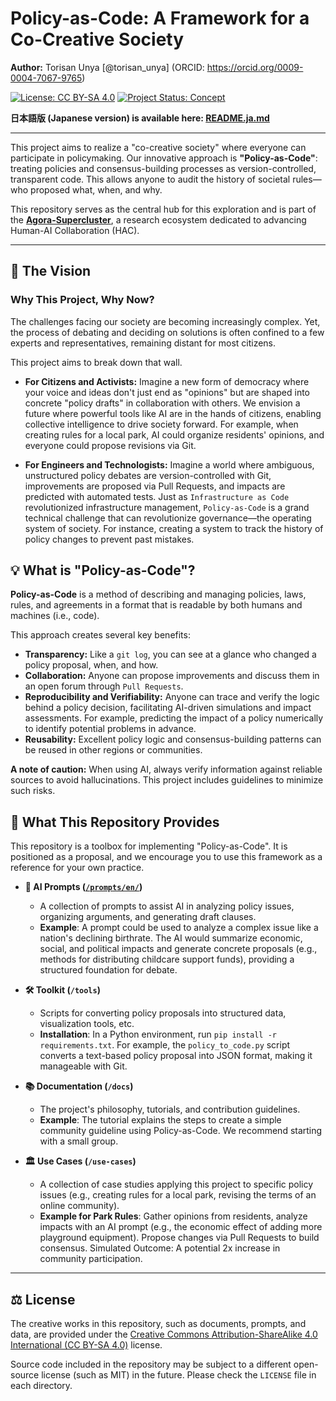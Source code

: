 # Policy-as-Code: A Framework for a Co-Creative Society

**Author:** Torisan Unya [@torisan_unya] (ORCID: https://orcid.org/0009-0004-7067-9765)

[![License: CC BY-SA 4.0](https://i.creativecommons.org/l/by-sa/4.0/88x31.png)](https://creativecommons.org/licenses/by-sa/4.0/deed.en)
[![Project Status: Concept](https://img.shields.io/badge/status-concept-blue.svg)](https://github.com/torisan-unya/policy-as-code)

**日本語版 (Japanese version) is available here: [README.ja.md](./README.ja.md)**

---

This project aims to realize a "co-creative society" where everyone can participate in policymaking. Our innovative approach is **"Policy-as-Code"**: treating policies and consensus-building processes as version-controlled, transparent code. This allows anyone to audit the history of societal rules—who proposed what, when, and why.

This repository serves as the central hub for this exploration and is part of the **[Agora-Supercluster](https://github.com/torisan-unya/Agora-Supercluster)**, a research ecosystem dedicated to advancing Human-AI Collaboration (HAC).

---

## 📜 The Vision

### Why This Project, Why Now?

The challenges facing our society are becoming increasingly complex. Yet, the process of debating and deciding on solutions is often confined to a few experts and representatives, remaining distant for most citizens.

This project aims to break down that wall.

*   **For Citizens and Activists:**
    Imagine a new form of democracy where your voice and ideas don't just end as "opinions" but are shaped into concrete "policy drafts" in collaboration with others. We envision a future where powerful tools like AI are in the hands of citizens, enabling collective intelligence to drive society forward. For example, when creating rules for a local park, AI could organize residents' opinions, and everyone could propose revisions via Git.

*   **For Engineers and Technologists:**
    Imagine a world where ambiguous, unstructured policy debates are version-controlled with Git, improvements are proposed via Pull Requests, and impacts are predicted with automated tests. Just as `Infrastructure as Code` revolutionized infrastructure management, `Policy-as-Code` is a grand technical challenge that can revolutionize governance—the operating system of society. For instance, creating a system to track the history of policy changes to prevent past mistakes.

## 💡 What is "Policy-as-Code"?

**Policy-as-Code** is a method of describing and managing policies, laws, rules, and agreements in a format that is readable by both humans and machines (i.e., code).

This approach creates several key benefits:

*   **Transparency:** Like a `git log`, you can see at a glance who changed a policy proposal, when, and how.
*   **Collaboration:** Anyone can propose improvements and discuss them in an open forum through `Pull Requests`.
*   **Reproducibility and Verifiability:** Anyone can trace and verify the logic behind a policy decision, facilitating AI-driven simulations and impact assessments. For example, predicting the impact of a policy numerically to identify potential problems in advance.
*   **Reusability:** Excellent policy logic and consensus-building patterns can be reused in other regions or communities.

**A note of caution:** When using AI, always verify information against reliable sources to avoid hallucinations. This project includes guidelines to minimize such risks.

## 🚀 What This Repository Provides

This repository is a toolbox for implementing "Policy-as-Code". It is positioned as a proposal, and we encourage you to use this framework as a reference for your own practice.

*   **🤖 AI Prompts ([`/prompts/en/`](./prompts/en/))**
    *   A collection of prompts to assist AI in analyzing policy issues, organizing arguments, and generating draft clauses.
    *   **Example**: A prompt could be used to analyze a complex issue like a nation's declining birthrate. The AI would summarize economic, social, and political impacts and generate concrete proposals (e.g., methods for distributing childcare support funds), providing a structured foundation for debate.

*   **🛠 Toolkit (`/tools`)**
    *   Scripts for converting policy proposals into structured data, visualization tools, etc.
    *   **Installation**: In a Python environment, run `pip install -r requirements.txt`. For example, the `policy_to_code.py` script converts a text-based policy proposal into JSON format, making it manageable with Git.

*   **📚 Documentation (`/docs`)**
    *   The project's philosophy, tutorials, and contribution guidelines.
    *   **Example**: The tutorial explains the steps to create a simple community guideline using Policy-as-Code. We recommend starting with a small group.

*   **🏛️ Use Cases (`/use-cases`)**
    *   A collection of case studies applying this project to specific policy issues (e.g., creating rules for a local park, revising the terms of an online community).
    *   **Example for Park Rules**: Gather opinions from residents, analyze impacts with an AI prompt (e.g., the economic effect of adding more playground equipment). Propose changes via Pull Requests to build consensus. Simulated Outcome: A potential 2x increase in community participation.

---

## ⚖️ License

The creative works in this repository, such as documents, prompts, and data, are provided under the [Creative Commons Attribution-ShareAlike 4.0 International (CC BY-SA 4.0)](https://creativecommons.org/licenses/by-sa/4.0/deed.en) license.

Source code included in the repository may be subject to a different open-source license (such as MIT) in the future. Please check the `LICENSE` file in each directory.

